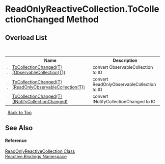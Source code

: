 # ReadOnlyReactiveCollection.ToCollectionChanged Method 
 


## Overload List
&nbsp;<table><tr><th></th><th>Name</th><th>Description</th></tr><tr><td>![Public method](media/pubmethod.gif "Public method")![Static member](media/static.gif "Static member")</td><td><a href="f992cd5d-1e08-9440-da38-7a38fea37512">ToCollectionChanged(T)(ObservableCollection(T))</a></td><td>
convert ObservableCollection to IO<CollectionChanged></td></tr><tr><td>![Public method](media/pubmethod.gif "Public method")![Static member](media/static.gif "Static member")</td><td><a href="a0e2f81f-b197-ad8f-bfeb-d489dce3298a">ToCollectionChanged(T)(ReadOnlyObservableCollection(T))</a></td><td>
convert ReadOnlyObservableCollection to IO<T></td></tr><tr><td>![Public method](media/pubmethod.gif "Public method")![Static member](media/static.gif "Static member")</td><td><a href="3d6492e6-aabb-d308-4212-38c89283d422">ToCollectionChanged(T)(INotifyCollectionChanged)</a></td><td>
convert INotifyCollectionChanged to IO<CollectionChanged></td></tr></table>&nbsp;
<a href="#readonlyreactivecollection.tocollectionchanged-method">Back to Top</a>

## See Also


#### Reference
<a href="20665008-c291-afc1-b027-ec7b0cf8b44d">ReadOnlyReactiveCollection Class</a><br /><a href="c3971206-685a-088e-bb60-d89f59135b99">Reactive.Bindings Namespace</a><br />